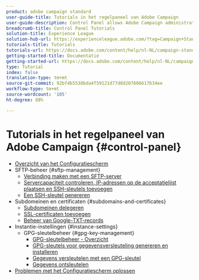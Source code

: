 ```yaml
---
product: adobe campaign standard
user-guide-title: Tutorials in het regelpaneel van Adobe Campaign
user-guide-description: Control Panel allows Adobe Campaign administrators to monitor key assets and perform administrative tasks, such as managing the SFTP storage by instance or allow list IP addresses.
breadcrumb-title: Control Panel Tutorials
solution-title: Experience League
solution-hub-url: https://experienceleague.adobe.com/?tag=Campaign+Standard#recommended/solutions/campaign
tutorials-title: Tutorials
tutorials-url: https://docs.adobe.com/content/help/nl-NL/campaign-standard-learn/tutorials/overview.html
getting-started-title: Documentatie
getting-started-url: https://docs.adobe.com/content/help/nl-NL/campaign-standard/using/campaign-standard-home.html
type: Tutorial
index: false
translation-type: tm+mt
source-git-commit: 92bf4b5538bda4f59121d77d8d207606617b34ee
workflow-type: tm+mt
source-wordcount: '105'
ht-degree: 88%

---
```



# Tutorials in het regelpaneel van Adobe Campaign {#control-panel}

+ [Overzicht van het Configuratiescherm](/help/control-panel-tutorials/control-panel-overview.md)
+ SFTP-beheer {#sftp-management}
   + [Verbinding maken met een SFTP-server](/help/control-panel-tutorials/sftp-management/connect-to-sftp-server.md)
   + [Servercapaciteit controleren, IP-adressen op de acceptatielijst plaatsen en SSH-sleutels toevoegen](/help/control-panel-tutorials/sftp-management/monitoring-server-capacity-allow-listing-adding-ssh-key.md)
   + [Een SSH-sleutel genereren](/help/control-panel-tutorials/sftp-management/generate-ssh-key.md)
+ Subdomeinen en certificaten {#subdomains-and-certificates}
   + [Subdomeinen delegeren](/help/control-panel-tutorials/subdomains-and-certificates/subdomain-delegation.md)
   + [SSL-certificaten toevoegen](/help/control-panel-tutorials/subdomains-and-certificates/adding-ssl-certificates.md)
   + [Beheer van Google-TXT-records](/help/control-panel-tutorials/subdomains-and-certificates/google-txt-record-management.md)
+ Instantie-instellingen {#instance-settings}
   + GPG-sleutelbeheer {#gpg-key-management}
      + [GPG-sleutelbeheer - Overzicht](/help/control-panel-tutorials/instance-settings/gpg-key-management/gpg-key-management-overview.md)
      + [GPG-sleutels voor gegevensversleuteling genereren en installeren](/help/control-panel-tutorials/instance-settings/gpg-key-management/generating-and-installing-gpg-keys-for-data-encryption.md)
      + [Gegevens versleutelen met een GPG-sleutel](/help/control-panel-tutorials/instance-settings/gpg-key-management/using-a-gpg-key-to-encrypt-data.md)
      + [Gegevens ontsleutelen](/help/control-panel-tutorials/instance-settings/gpg-key-management/decrypting-data.md)
+ [Problemen met het Configuratiescherm oplossen](/help/control-panel-tutorials/trouble-shooting.md)